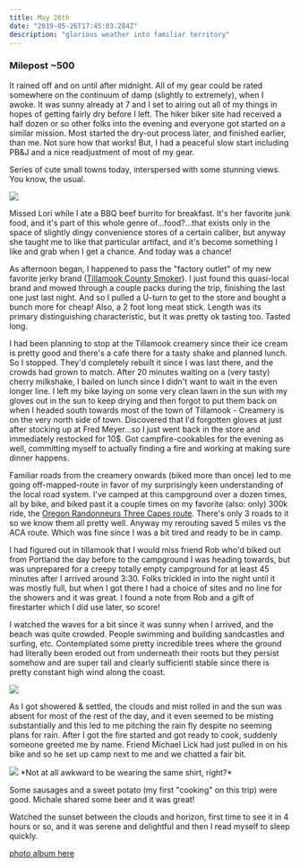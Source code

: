 ```yaml
---
title: May 26th
date: "2019-05-26T17:45:03.284Z"
description: "glorious weather into familiar territory"
---
```


### Milepost ~500

It rained off and on until after midnight.  All of my gear could be rated somewhere on the continuum of damp (slightly to extremely), when I awoke.  It was sunny already at 7 and I set to airing out all of my things in hopes of getting fairly dry before I left.  The hiker biker site had received a half dozen or so other folks into the evening and everyone got started on a similar mission.  Most started the dry-out process later, and finished earlier, than me.  Not sure how that works!  But, I had a peaceful slow start including PB&J and a nice readjustment of most of my gear.

Series of cute small towns today, interspersed with some stunning views.  You know, the usual.

<img src=/pictures/26may/pup.jpg>

Missed Lori while I ate a BBQ beef burrito for breakfast. It's her favorite junk food, and it's part of this whole genre of...food?...that exists only in the space of slightly dingy convenience stores of a certain caliber, but anyway she taught me to like that particular artifact, and it's become something I like and grab when I get a chance.  And today was a chance!

As afternoon began, I happened to pass the "factory outlet" of my new favorite jerky brand ([Tillamook County Smoker](https://www.tcsjerky.com/)).  I just found this quasi-local brand and mowed through a couple packs during the trip, finishing the last one just last night.  And so I pulled a U-turn to get to the store and bought a bunch more for cheap!  Also, a 2 foot long meat stick.  Length was its primary distinguishing characteristic, but it was pretty ok tasting too.  Tasted long.

I had been planning to stop at the Tillamook creamery since their ice cream is pretty good and there's a cafe there for a tasty shake and planned lunch.  So I stopped. They'd completely rebuilt it since I was last there, and the crowds had grown to match.  After 20 minutes waiting on a (very tasty) cherry milkshake, I bailed on lunch since I didn't want to wait in the even longer line.  I left my bike laying on some very clean lawn in the sun with my gloves out in the sun to keep drying and then forgot to put them back on when I headed south towards most of the town of Tillamook - Creamery is on the very north side of town.  Discovered that I'd forgotten gloves at just after stocking up at Fred Meyer...so I just went back in the store and immediately restocked for 10$.  Got campfire-cookables for the evening as well, committing myself to actually finding a fire and working at making sure dinner happens.  

Familiar roads from the creamery onwards (biked more than once) led to me going off-mapped-route in favor of my surprisingly keen understanding of the local road system.  I've camped at this campground over a dozen times, all by bike, and biked past it a couple times on my favorite (also:  only) 300k ride, the [Oregon Randonneurs Three Capes route](https://ridewithgps.com/routes/5874308).  There's only 3 roads to it so we know them all pretty well.  Anyway my rerouting saved 5 miles vs the ACA route.  Which was fine since I was a bit tired and ready to be in camp.

I had figured out in tillamook that I would miss friend Rob who'd biked out from Portland the day before to the campground I was heading towards, but was unprepared for a creepy totally empty campground for at least 45 minutes after I arrived around 3:30.  Folks trickled in into the night until it was mostly full, but when I got there I had a choice of sites and no line for the showers and it was great.  I found a note from Rob and a gift of firestarter which I did use later, so score!

I watched the waves for a bit since it was sunny when I arrived, and the beach was quite crowded.  People swimming and building sandcastles and surfing, etc.  Contemplated some pretty incredible trees where the ground had literally been eroded out from underneath their roots but they persist somehow and are super tall and clearly sufficientl stable since there is pretty constant high wind along the coast.

<img src=/pictures/26may/roots.jpg>

As I got showered & settled, the clouds and mist rolled in and the sun was absent for most of the rest of the day, and it even seemed to be misting substantially and this led to me pitching the rain fly despite no seeming plans for rain. After I got the fire started and got ready to cook, suddenly someone greeted me by name.  Friend Michael Lick had just pulled in on his bike and so he set up camp next to me and we chatted a fair bit.  

<img src=/pictures/26may/selfie.jpg>
*Not at all awkward to be wearing the same shirt, right?*

Some sausages and a sweet potato (my first "cooking" on this trip) were good.  Michale shared some beer and it was great!

Watched the sunset between the clouds and horizon, first time to see it in 4 hours or so, and it was serene and delightful and then I read myself to sleep quickly.

[photo album here](https://photos.app.goo.gl/AMyG73sFgTXgB96W8)
